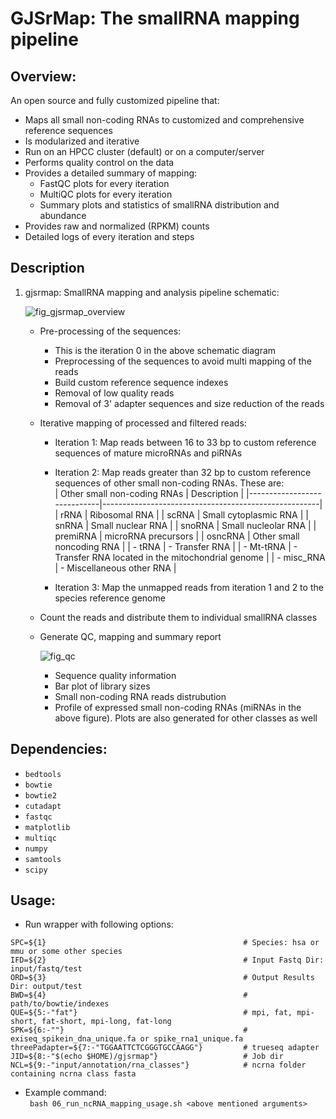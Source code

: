 


GJSrMap: The smallRNA mapping pipeline
====================================================

## Overview: 
An open source and fully customized pipeline that:
* Maps all small non-coding RNAs to customized and comprehensive reference sequences
* Is modularized and iterative
* Run on an HPCC cluster (default) or on a computer/server
* Performs quality control on the data
* Provides a detailed summary of mapping:
	* FastQC plots for every iteration
	* MultiQC plots for every iteration
	* Summary plots and statistics of smallRNA distribution and abundance
* Provides raw and normalized (RPKM) counts 
* Detailed logs of every iteration and steps

## Description
1. gjsrmap: SmallRNA mapping and analysis pipeline schematic:  

   ![fig_gjsrmap_overview](https://user-images.githubusercontent.com/10153240/50408167-63380900-07e6-11e9-8e93-f1716a5233f0.jpg)  

	- Pre-processing of the sequences:
		- This is the iteration 0 in the above schematic diagram
		- Preprocessing of the sequences to avoid multi mapping of the reads 
		- Build custom reference sequence indexes
		- Removal of low quality reads
		- Removal of 3' adapter sequences and size reduction of the reads

	- Iterative mapping of processed and filtered reads:
		- Iteration 1: Map reads between 16 to 33 bp to custom reference sequences of mature microRNAs and piRNAs  

		- Iteration 2: Map reads greater than 32 bp to custom reference sequences of other small non-coding RNAs. These are:  
			| Other small non-coding RNAs | Description                                          |
			|-----------------------------|------------------------------------------------------|
			| rRNA                        | Ribosomal RNA                                        |
			| scRNA                       | Small cytoplasmic RNA                                |
			| snRNA                       | Small nuclear RNA                                    |
			| snoRNA                      | Small nucleolar RNA                                  |
			| premiRNA                    | microRNA precursors                                  |
			| osncRNA                     | Other small noncoding RNA                            |
			| - tRNA                      | - Transfer RNA                                       |
			| - Mt-tRNA                   | - Transfer RNA located   in the mitochondrial genome |
			| - misc_RNA                  | - Miscellaneous other RNA                            |

		- Iteration 3: Map the unmapped reads from iteration 1 and 2 to the species reference genome

	- Count the reads and distribute them to individual smallRNA classes

	- Generate QC, mapping and summary report

	  ![fig_qc](https://user-images.githubusercontent.com/10153240/50408146-20763100-07e6-11e9-9002-9f70682b8cff.jpg)

	  	- Sequence quality information
		- Bar plot of library sizes
		- Small non-coding RNA reads distrubution
		- Profile of expressed small non-coding RNAs (miRNAs in the above figure). Plots are also generated for other classes  as well

## Dependencies:
* ``bedtools``
* ``bowtie``
* ``bowtie2``
* ``cutadapt``
* ``fastqc``
* ``matplotlib``
* ``multiqc``
* ``numpy``
* ``samtools``
* ``scipy``

## Usage:

- Run wrapper with following options:
```
SPC=${1}                                            # Species: hsa or mmu or some other species
IFD=${2}                                            # Input Fastq Dir: input/fastq/test
ORD=${3}                                            # Output Results Dir: output/test
BWD=${4}                                            # path/to/bowtie/indexes
QUE=${5:-"fat"}                                     # mpi, fat, mpi-short, fat-short, mpi-long, fat-long
SPK=${6:-""}                                        # exiseq_spikein_dna_unique.fa or spike_rna1_unique.fa
threePadapter=${7:-"TGGAATTCTCGGGTGCCAAGG"}         # trueseq adapter
JID=${8:-"$(echo $HOME)/gjsrmap"}                   # Job dir
NCL=${9:-"input/annotation/rna_classes"}            # ncrna folder containing ncrna class fasta
```

- Example command:  
`` bash 06_run_ncRNA_mapping_usage.sh <above mentioned arguments>``